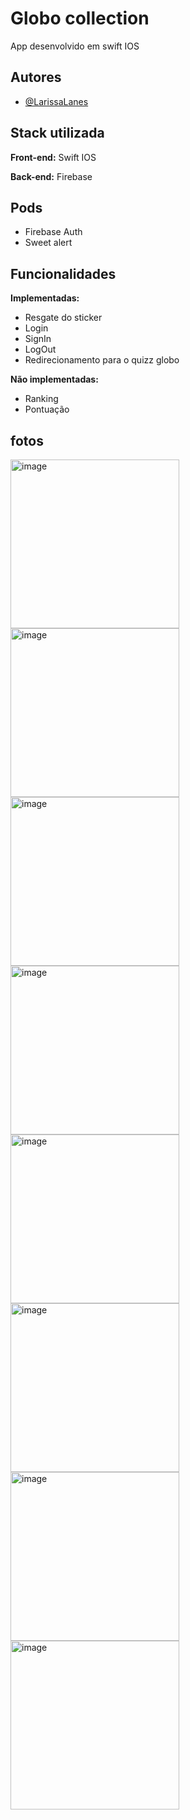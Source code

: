 # Globo collection
App desenvolvido em swift IOS

## Autores

- [@LarissaLanes](https://www.github.com/LarissaLanes)

## Stack utilizada

**Front-end:** Swift IOS

**Back-end:** Firebase

## Pods

- Firebase Auth
- Sweet alert

## Funcionalidades

**Implementadas:** 
- Resgate do sticker
- Login
- SignIn
- LogOut
- Redirecionamento para o quizz globo

**Não implementadas:** 
- Ranking
- Pontuação

## fotos

<img width="270" alt="image" src="https://github.com/LarissaLanes/globoCollection/assets/91152234/bbb1b7c8-7556-4c80-a2f0-e74dac0fb0d1">
<img width="270" alt="image" src="https://github.com/LarissaLanes/globoCollection/assets/91152234/400e8d14-02c9-42e4-8e92-327c1a1c56c2">
<img width="270" alt="image" src="https://github.com/LarissaLanes/globoCollection/assets/91152234/776444ff-ac7a-4938-9fcb-25c154f1050e">
<img width="270" alt="image" src="https://github.com/LarissaLanes/globoCollection/assets/91152234/ead28358-bda2-4f7d-a4bc-dd69d77c7494">
<img width="270" alt="image" src="https://github.com/LarissaLanes/globoCollection/assets/91152234/6fea57f5-1975-4e83-b63e-f25c091794fb">
<img width="270" alt="image" src="https://github.com/LarissaLanes/globoCollection/assets/91152234/1741d9e4-cb72-4e69-aebf-be2ed318f697">
<img width="270" alt="image" src="https://github.com/LarissaLanes/globoCollection/assets/91152234/5d730233-b228-4b96-8067-1a93cb5afb01">
<img width="270" alt="image" src="https://github.com/LarissaLanes/globoCollection/assets/91152234/478e2da1-569e-414d-88f6-a91a1953d313">









